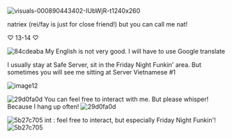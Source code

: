 ![visuals-000890443402-IUbWjR-t1240x260](https://github.com/user-attachments/assets/248f7b9d-e0a7-41d2-b34e-b44f5c4632ad)

natriex (rei/fay is just for close friend!) but you can call me nat!

♡ 13-14 ♡

![84cdeaba](https://github.com/user-attachments/assets/ce98c10b-e388-4ce4-a9ef-588b1bee26eb) My English is not very good. I will have to use Google translate

I usually stay at Safe Server, sit in the Friday Night Funkin' area. But sometimes you will see me sitting at Server Vietnamese #1

![image12](https://github.com/user-attachments/assets/6555504a-6aa0-4d23-ac1d-fb5f196737a5)

![29d0fa0d](https://github.com/user-attachments/assets/1ba47bd0-165b-4f2a-887d-6b74cd0f9bc3) You can feel free to interact with me. But please whisper! Because I hang up often! ![29d0fa0d](https://github.com/user-attachments/assets/3ecb43c1-a8ac-4b79-829b-8ccc98ce1d16)

![5b27c705](https://github.com/user-attachments/assets/b71df262-e14c-48d3-bb34-06429d1aafb6) int : feel free to interact, but especially Friday Night Funkin'! ![5b27c705](https://github.com/user-attachments/assets/b71df262-e14c-48d3-bb34-06429d1aafb6)

